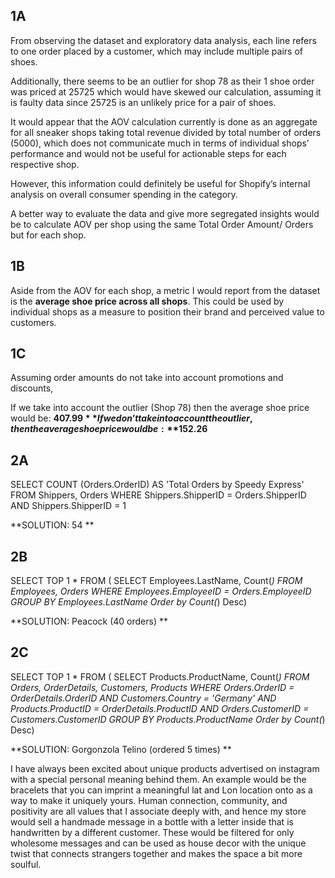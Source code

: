 ## 1A

From observing the dataset and exploratory data analysis, each line refers to one order placed by a customer, which may include multiple pairs of shoes. 

Additionally, there seems to be an outlier for shop 78 as their 1 shoe order was priced at 25725 which would have skewed our calculation, assuming it is faulty data since 25725 is an unlikely price for a pair of shoes.

It would appear that the AOV calculation currently is done as an aggregate for all sneaker shops taking total revenue divided by total number of orders (5000), which does not communicate much in terms of individual shops’ performance and would not be useful for actionable steps for each respective shop.

However, this information could definitely be useful for Shopify’s internal analysis on overall consumer spending in the category.

A better way to evaluate the data and give more segregated insights would be to calculate AOV per shop using the same Total Order Amount/ Orders but for each shop.

## 1B

Aside from the AOV for each shop, a metric I would report from the dataset is the **average shoe price across all shops**. This could be used by individual shops as a measure to position their brand and perceived value to customers. 

## 1C
Assuming order amounts do not take into account promotions and discounts,

If we take into account the outlier (Shop 78) then the average shoe price would be: **$407.99**
If we don’t take into account the outlier, then the average shoe price would be: **$152.26**

## 2A

SELECT COUNT (Orders.OrderID) AS 'Total Orders by Speedy Express' 
FROM Shippers, Orders
WHERE Shippers.ShipperID = Orders.ShipperID AND
Shippers.ShipperID = 1

**SOLUTION: 54
**
## 2B

SELECT TOP 1 *
FROM (
	SELECT Employees.LastName, Count(*)
	FROM Employees, Orders
	WHERE Employees.EmployeeID = Orders.EmployeeID
	GROUP BY Employees.LastName
	Order by Count(*) Desc) 

**SOLUTION: Peacock (40 orders)
**
## 2C

SELECT TOP 1 *
FROM (
	SELECT Products.ProductName, Count(*)
	FROM Orders, OrderDetails, Customers, Products
	WHERE Orders.OrderID = OrderDetails.OrderID AND
    		Customers.Country = 'Germany' AND
        		Products.ProductID = OrderDetails.ProductID AND
        		Orders.CustomerID = Customers.CustomerID
	GROUP BY Products.ProductName
	Order by Count(*) Desc) 

**SOLUTION: Gorgonzola Telino (ordered 5 times)
**

I have always been excited about unique products advertised on instagram with a special personal meaning behind them. An example would be the bracelets that you can imprint a meaningful lat and Lon location onto as a way to make it uniquely yours. Human connection, community, and positivity are all values that I associate deeply with, and hence my store would sell a handmade message in a bottle with a letter inside that is handwritten by a different customer. These would be filtered for only wholesome messages and can be used as house decor with the unique twist that connects strangers together and makes the space a bit more soulful. 
